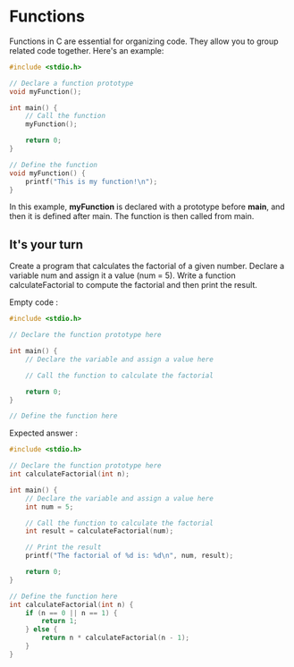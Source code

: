 # Functions

Functions in C are essential for organizing code. They allow you to group related code together. Here's an example:

```c
#include <stdio.h>

// Declare a function prototype
void myFunction();

int main() {
    // Call the function
    myFunction();

    return 0;
}

// Define the function
void myFunction() {
    printf("This is my function!\n");
}
```

In this example, **myFunction** is declared with a prototype before **main**, and then it is defined after main. The function is then called from main.

## It's your turn

Create a program that calculates the factorial of a given number. Declare a variable num and assign it a value (num = 5). Write a function calculateFactorial to compute the factorial and then print the result.

Empty code : 
```c
#include <stdio.h>

// Declare the function prototype here

int main() {
    // Declare the variable and assign a value here

    // Call the function to calculate the factorial

    return 0;
}

// Define the function here
```

Expected answer : 
```c
#include <stdio.h>

// Declare the function prototype here
int calculateFactorial(int n);

int main() {
    // Declare the variable and assign a value here
    int num = 5;

    // Call the function to calculate the factorial
    int result = calculateFactorial(num);

    // Print the result
    printf("The factorial of %d is: %d\n", num, result);

    return 0;
}

// Define the function here
int calculateFactorial(int n) {
    if (n == 0 || n == 1) {
        return 1;
    } else {
        return n * calculateFactorial(n - 1);
    }
}
````

